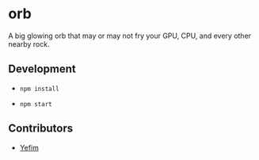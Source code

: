orb
======

A big glowing orb that may or may not fry your GPU, CPU, and every other nearby rock.

## Development

* `npm install`

* `npm start`

## Contributors

* [Yefim](https://twitter.com/yefim)

